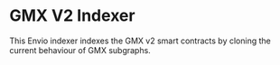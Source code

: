 # GMX V2 Indexer

This Envio indexer indexes the GMX v2 smart contracts by cloning the current behaviour of GMX subgraphs.